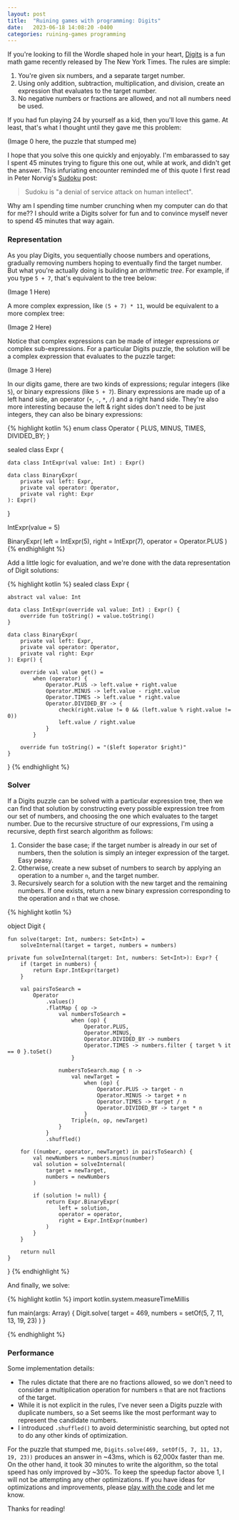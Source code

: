 ```yaml
---
layout: post
title:  "Ruining games with programming: Digits"
date:   2023-06-18 14:08:20 -0400
categories: ruining-games programming
---
```


If you're looking to fill the Wordle shaped hole in your heart, [Digits](https://www.nytimes.com/games/digits) 
is a fun math game recently released by The New York Times.  The rules are simple:

1.  You're given six numbers, and a separate target number.
2.  Using only addition, subtraction, multiplication, and division, create an expression that evaluates to the target number.
3.  No negative numbers or fractions are allowed, and not all numbers need be used.

If you had fun playing 24 by yourself as a kid, then you'll love this game.  At least, that's what I thought until they gave me this problem:

(Image 0 here, the puzzle that stumped me)

I hope that you solve this one quickly and enjoyably.  I'm embarassed to say I spent 45 minutes trying to figure this one out, while at work, and didn't get the answer.  This infuriating encounter reminded me of this quote I first read in Peter Norvig's [Sudoku](https://norvig.com/sudoku.html) post:

> Sudoku is "a denial of service attack on human intellect".

Why am I spending time number crunching when my computer can do that for me?? I should write a Digits solver for fun and to convince myself never to spend 45 minutes that way again.

### Representation

As you play Digits, you sequentially choose numbers and operations, gradually removing numbers hoping to eventually find the target number.  But what you're actually doing is building an _arithmetic tree_.  For example, if you type `5 + 7`, that's equivalent to the tree below:

(Image 1 Here)

A more complex expression, like `(5 + 7) * 11`, would be equivalent to a more complex tree:

(Image 2 Here)

Notice that complex expressions can be made of integer expressions _or_ complex sub-expressions.  For a particular Digits puzzle, the solution will be a complex expression that evaluates to the puzzle target:

(Image 3 Here)

In our digits game, there are two kinds of expressions; regular integers (like `5`), or binary expressions (like `5 + 7`).  Binary expressions are made up of 
a left hand side, an operator (`+`, `-`, `*`, `/`) and a right hand side.  They're also more interesting because the left & right sides don't need to be just integers, they can also be binary expressions:

{% highlight kotlin %}
enum class Operator {
    PLUS,
    MINUS,
    TIMES,
    DIVIDED_BY;
}

sealed class Expr {

    data class IntExpr(val value: Int) : Expr()

    data class BinaryExpr(
        private val left: Expr, 
        private val operator: Operator,
        private val right: Expr
    ): Expr()
}

IntExpr(value = 5)

BinaryExpr(
  left = IntExpr(5),
  right = IntExpr(7),
  operator = Operator.PLUS
)
{% endhighlight %}

Add a little logic for evaluation, and we're done with the data representation of Digit solutions:

{% highlight kotlin %}
sealed class Expr {

    abstract val value: Int

    data class IntExpr(override val value: Int) : Expr() {
        override fun toString() = value.toString()
    }

    data class BinaryExpr(
        private val left: Expr, 
        private val operator: Operator,
        private val right: Expr
    ): Expr() {

        override val value get() =
            when (operator) {
                Operator.PLUS -> left.value + right.value
                Operator.MINUS -> left.value - right.value
                Operator.TIMES -> left.value * right.value
                Operator.DIVIDED_BY -> {
                    check(right.value != 0 && (left.value % right.value != 0))
                    left.value / right.value
                }
            }

        override fun toString() = "($left $operator $right)"
    }
}
{% endhighlight %}

### Solver

If a Digits puzzle can be solved with a particular expression tree, then we can find that solution by constructing every possible expression tree from our set of numbers, and choosing the one which evaluates to the target number.  Due to the recursive structure of our expressions, I'm using a recursive, depth first search algorithm as follows:

1.  Consider the base case; if the target number is already in our set of numbers, then the solution is simply an integer expression of the target.  Easy peasy.
2.  Otherwise, create a new subset of numbers to search by applying an operation to a number `n`, and the target number.
3.  Recursively search for a solution with the new target and the remaining numbers.  If one exists, return a new binary expression corresponding to the operation and `n` that we chose.

{% highlight kotlin %}

object Digit {

    fun solve(target: Int, numbers: Set<Int>) = 
        solveInternal(target = target, numbers = numbers)

    private fun solveInternal(target: Int, numbers: Set<Int>): Expr? {
        if (target in numbers) {
            return Expr.IntExpr(target)
        }

        val pairsToSearch =
            Operator
                .values()
                .flatMap { op ->
                    val numbersToSearch =
                        when (op) {
                            Operator.PLUS, 
                            Operator.MINUS, 
                            Operator.DIVIDED_BY -> numbers
                            Operator.TIMES -> numbers.filter { target % it == 0 }.toSet()
                        }

                    numbersToSearch.map { n ->
                        val newTarget =
                            when (op) {
                                Operator.PLUS -> target - n
                                Operator.MINUS -> target + n
                                Operator.TIMES -> target / n
                                Operator.DIVIDED_BY -> target * n
                            }
                        Triple(n, op, newTarget)
                    }
                }
                .shuffled()

        for ((number, operator, newTarget) in pairsToSearch) {
            val newNumbers = numbers.minus(number)
            val solution = solveInternal(
                target = newTarget, 
                numbers = newNumbers
            )

            if (solution != null) {
                return Expr.BinaryExpr(
                    left = solution,
                    operator = operator,
                    right = Expr.IntExpr(number)
                )
            }
        }

        return null
    }
}
{% endhighlight %}

And finally, we solve:

{% highlight kotlin %}
import kotlin.system.measureTimeMillis

fun main(args: Array<String>) {
    Digit.solve(
      target = 469,
      numbers = setOf(5, 7, 11, 13, 19, 23)
    )
}

{% endhighlight %}

### Performance

Some implementation details:
 - The rules dictate that there are no fractions allowed, so we don't need to consider a multiplication operation for numbers `n` that are not fractions of the target.
 - While it is not explicit in the rules, I've never seen a Digits puzzle with duplicate numbers, so a Set<Int> seems like the most performant way to represent the candidate numbers.
 - I introduced `.shuffled()` to avoid deterministic searching, but opted not to do any other kinds of optimization.

For the puzzle that stumped me, `Digits.solve(469, setOf(5, 7, 11, 13, 19, 23))` produces an answer in ~43ms, which is 62,000x faster than me.  On the other hand, it took 30 minutes to write the algorithm, so the total speed has only improved by ~30%.  To keep the speedup factor above 1, I will not be attempting any other optimizations.  If you have ideas for optimizations and improvements, please [play with the code]() and let me know.

Thanks for reading!
